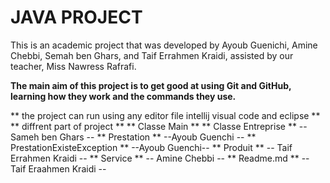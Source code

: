 # JAVA PROJECT
This is an academic project that was developed by
 Ayoub Guenichi,
 Amine Chebbi,
 Semah ben Ghars,
 and Taif Errahmen Kraidi,
 assisted by our teacher,
 Miss Nawress Rafrafi.

**The main aim of this project is to get good at using Git and GitHub, learning how they work and the commands they use.**

** the project can run using any editor file intellij visual code and eclipse **
** diffrent part of project **
** Classe Main **
**     Classe Entreprise         ** --Sameh ben Ghars --
**     Prestation                ** --Ayoub Guenchi --
**     PrestationExisteException ** --Ayoub Guenchi--
**     Produit                   ** -- Taif Errahmen Kraidi --
**     Service                   ** -- Amine Chebbi  --
**     Readme.md                 ** -- Taif Eraahmen Kraidi --









